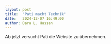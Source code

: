 ```yaml
---
layout: post
title:  "Pati macht Technik"
date:   2024-12-07 16:49:00
author: Dara L. Hassan
---
```

Ab jetzt versucht Pati die Website zu übernehmen.
